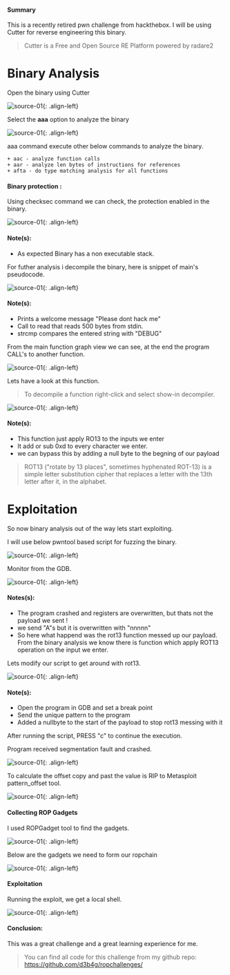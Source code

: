 #### Summary

This is a recently retired pwn challenge from hackthebox. I will be using Cutter for reverse engineering this binary.

> Cutter is a Free and Open Source RE Platform powered by radare2


# Binary Analysis

Open the binary using Cutter

![source-01](/img/Screenshotr5.png){: .align-left}

Select the **aaa** option to analyze the binary 

![source-01](/img/Screenshotr6.png){: .align-left}

aaa command  execute other below commands to analyze the binary.

    + aac - analyze function calls 
    + aar - analyze len bytes of instructions for references
    + afta - do type matching analysis for all functions


#### Binary protection :
Using checksec command we can check, the protection enabled in the binary.

![source-01](/img/ropv2-8.PNG){: .align-left}


#### Note(s):

+ As expected Binary has a non executable stack.


For futher analysis i decompile the binary, here is snippet of main's pseudocode.

![source-01](/img/ropv2-1.PNG){: .align-left}

#### Note(s):


+ Prints a welcome message "Please dont hack me"
+ Call to read that reads 500 bytes from stdin.
+ strcmp compares the entered string with "DEBUG"

From the main function graph view we can see, at the end the program CALL's to another function.


![source-01](/img/ropemev2-001.PNG){: .align-left}

Lets have a look at this function.

> To decompile a function right-click and select show-in decompiler. 

![source-01](/img/ropv2-2.PNG){: .align-left}

#### Note(s):

+ This function just apply RO13 to the inputs we enter 
+ It add or sub 0xd to every character we enter.
+ we can bypass this by adding a null byte to the begning of our payload

> ROT13 ("rotate by 13 places", sometimes hyphenated ROT-13) is a simple letter substitution cipher that replaces a letter with the 13th letter after it, in the alphabet.

# Exploitation

So now binary analysis out of the way lets start exploiting. 

I will use below pwntool based script for fuzzing the binary.

![source-01](/img/ropv2-10.PNG){: .align-left}


Monitor from the GDB.

![source-01](/img/ropv2-9.PNG){: .align-left}

#### Notes(s):

+ The program crashed and registers are overwritten, but thats not the payload we sent ! 
+ we send "A"s but it is overwritten with "nnnnn" 
+ So here what happend was the rot13 function messed up our payload. From the binary analysis we know there is function which apply ROT13 operation on the input we enter.


Lets modify our script to get around with rot13.

![source-01](/img/ropv2-7.PNG){: .align-left}

#### Note(s):

+ Open the program in GDB and set a break point
+ Send the unique pattern to the program
+ Added a nullbyte to the start of the payload to stop rot13 messing with it

After running the script, PRESS "c" to continue the execution.

Program received segmentation fault and crashed.

![source-01](/img/ropv2-4.PNG){: .align-left}

To calculate the offset copy and past the value is RIP to Metasploit pattern_offset tool.

![source-01](/img/ropv2-6.PNG){: .align-left}

#### Collecting ROP Gadgets

I used ROPGadget tool to find the gadgets.

![source-01](/img/ropv2-11.PNG){: .align-left}

Below are the gadgets we need to form our ropchain

![source-01](/img/ropv2-12.PNG){: .align-left}


#### Exploitation

Running the exploit, we get a local shell.

![source-01](/img/ropv2-13.PNG){: .align-left}


#### Conclusion:

This was a great challenge and a great learning experience for me. 

> You can find all code for this challenge from my github repo: https://github.com/d3b4g/ropchallenges/







